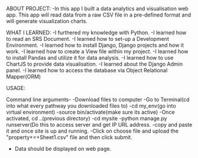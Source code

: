 ABOUT PROJECT:
-In this app I built a data analytics and visualisation web app. This app will read data from a raw CSV file in a pre-defined format and will generate visualization charts. 

WHAT I LEARNED:
-I furthered my knowledge with Python.
-I learned how to read an SRS Document.
-I learned how to set-up a Development Environment.
-I learned how to install Django, Django projects and how it work. 
-I learned how to create a View file within my project.
-I learned how to install Pandas and utilize it for data analysis.
-I learned how to use ChartJS to provide data visualisation.
-I learned about the Django Admin panel. 
-I learned how to access the database via Object Relational Mapper(ORM)

USAGE: 

Command line arguments-
-Download files to computer
-Go to Terminal(cd into what every pathway you downloaded files to)
-cd my_env(go into virtual environment)
-source bin/activate(make sure its active)
-Once activated, cd ..(previous directory)
-cd mysite
-python manage.py runserver(Do this to access server and get IP URL address. 
-copy and paste it and once site is up and running. 
-Click on choose file and upload the "property+=+Sheet1.csv" file and then click submit. 
- Data should be displayed on web page. 

